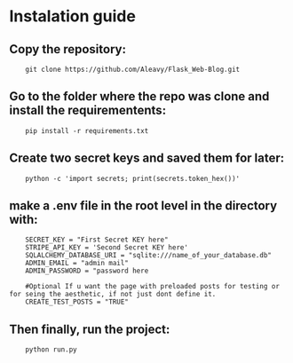 # Instalation guide

## Copy the repository:
```
    git clone https://github.com/Aleavy/Flask_Web-Blog.git
```

## Go to the folder where the repo was clone and install the requirementents:
```
    pip install -r requirements.txt
```

## Create two secret keys and saved them for later:
```
    python -c 'import secrets; print(secrets.token_hex())'
```

## make a .env file in the root level in the directory with:

```
    SECRET_KEY = "First Secret KEY here"
    STRIPE_API_KEY = 'Second Secret KEY here'
    SQLALCHEMY_DATABASE_URI = "sqlite:///name_of_your_database.db"
    ADMIN_EMAIL = "admin mail"
    ADMIN_PASSWORD = "password here

    #Optional If u want the page with preloaded posts for testing or for seing the aesthetic, if not just dont define it.
    CREATE_TEST_POSTS = "TRUE"
```

## Then finally, run the project:
```
    python run.py
```
